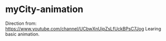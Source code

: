 # myCity-animation
Direction from: https://www.youtube.com/channel/UCbwXnUipZsLfUckBPsC7Jog
Learing basic animation.
